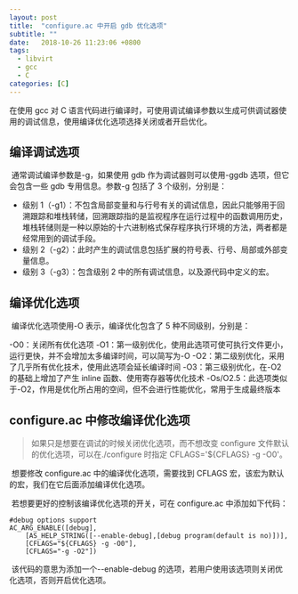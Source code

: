 ```yaml
---
layout: post
title:  "configure.ac 中开启 gdb 优化选项"
subtitle: ""
date:   2018-10-26 11:23:06 +0800
tags:
  - libvirt
  - gcc
  - C
categories: [C]
---
```


 在使用 gcc 对 C 语言代码进行编译时，可使用调试编译参数以生成可供调试器使用的调试信息，使用编译优化选项选择关闭或者开启优化。

 <!-- more -->

## 编译调试选项

​	通常调试编译参数是-g，如果使用 gdb 作为调试器则可以使用-ggdb 选项，但它会包含一些 gdb 专用信息。参数-g 包括了 3 个级别，分别是：

- 级别 1（-g1）：不包含局部变量和与行号有关的调试信息，因此只能够用于回溯跟踪和堆栈转储，回溯跟踪指的是监视程序在运行过程中的函数调用历史，堆栈转储则是一种以原始的十六进制格式保存程序执行环境的方法，两者都是经常用到的调试手段。
- 级别 2（-g2）：此时产生的调试信息包括扩展的符号表、行号、局部或外部变量信息。
- 级别 3（-g3）：包含级别 2 中的所有调试信息，以及源代码中定义的宏。

## 编译优化选项

​	编译优化选项使用-O 表示，编译优化包含了 5 种不同级别，分别是：

-O0：关闭所有优化选项
-O1：第一级别优化，使用此选项可使可执行文件更小，运行更快，并不会增加太多编译时间，可以简写为-O
-O2：第二级别优化，采用了几乎所有优化技术，使用此选项会延长编译时间
-O3：第三级别优化，在-O2 的基础上增加了产生 inline 函数、使用寄存器等优化技术
-Os/O2.5：此选项类似于-O2，作用是优化所占用的空间，但不会进行性能优化，常用于生成最终版本

## configure.ac 中修改编译优化选项

> 如果只是想要在调试的时候关闭优化选项，而不想改变 configure 文件默认的优化选项，可以在./configure 时指定 CFLAGS='${CFLAGS} -g -O0'。

​	想要修改 configure.ac 中的编译优化选项，需要找到 CFLAGS 宏，该宏为默认的宏，我们在它后面添加编译优化选项。

​	若想要更好的控制该编译优化选项的开关，可在 configure.ac 中添加如下代码：

```plain
#debug options support
AC_ARG_ENABLE([debug],
    [AS_HELP_STRING([--enable-debug],[debug program(default is no)])],
    [CFLAGS="${CFLAGS} -g -O0"],
    [CFLAGS="-g -O2"])
```

​	该代码的意思为添加一个--enable-debug 的选项，若用户使用该选项则关闭优化选项，否则开启优化选项。



